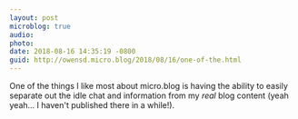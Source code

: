 ```yaml
---
layout: post
microblog: true
audio: 
photo: 
date: 2018-08-16 14:35:19 -0800
guid: http://owensd.micro.blog/2018/08/16/one-of-the.html
---
```

One of the things I like most about micro.blog is having the ability to easily separate out the idle chat and information from my *real* blog content (yeah yeah... I haven't published there in a while!).
